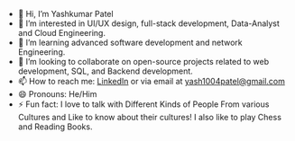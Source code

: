 - 👋 Hi, I’m Yashkumar Patel
- 👀 I’m interested in UI/UX design, full-stack development, Data-Analyst and Cloud Engineering.
- 🌱 I’m learning advanced software development and network Engineering.
- 💞️ I’m looking to collaborate on open-source projects related to web development, SQL, and Backend development.
- 📫 How to reach me: [LinkedIn](https://www.linkedin.com/in/connectwithyashpatel) or via email at yash1004patel@gmail.com
- 😄 Pronouns: He/Him
- ⚡ Fun fact: I love to talk with Different Kinds of People From various Cultures and Like to know about their cultures! I also like to play Chess and Reading Books.



